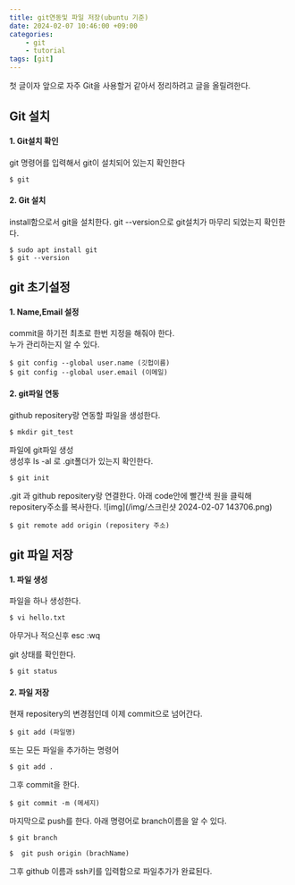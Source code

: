 ```yaml
---
title: git연동및 파일 저장(ubuntu 기준)
date: 2024-02-07 10:46:00 +09:00
categories: 
    - git
    - tutorial
tags: [git]
---  
```

   
첫 글이자 앞으로 자주 Git을 사용할거 같아서 정리하려고 글을 올릴려한다. 

  

## Git 설치
#### 1. Git설치 확인
git 명령어를 입력해서 git이 설치되어 있는지 확인한다
```shell
$ git
```
   
  
#### 2. Git 설치
install함으로서 git을 설치한다.
git --version으로 git설치가 마무리 되었는지 확인한다.
```shell
$ sudo apt install git
$ git --version
``` 


## git 초기설정
#### 1. Name,Email 설정
commit을 하기전 최초로 한번 지정을 해줘야 한다.   
누가 관리하는지 알 수 있다.
```shell
$ git config --global user.name (깃헙이름)
$ git config --global user.email (이메일)
```


#### 2. git파일 연동
github repositery랑 연동할 파일을 생성한다.
```shell
$ mkdir git_test
```


파일에 git파일 생성  
생성후 ls -al 로 .git폴더가 있는지 확인한다.
```shell
$ git init
```


.git 과 github repositery랑 연결한다.
아래 code안에 빨간색 원을 클릭해 repositery주소를 복사한다.
![img](/img/스크린샷 2024-02-07 143706.png)
```shell
$ git remote add origin (repositery 주소)
```
  
  
## git 파일 저장 
#### 1. 파일 생성
파일을 하나 생성한다.
```shell
$ vi hello.txt
```
아무거나 적으신후 esc :wq
  
  
git 상태를 확인한다.
```shell
$ git status
```
  
  
#### 2. 파일 저장
현재 repositery의 변경점인데 이제 commit으로 넘어간다.
```shell
$ git add (파일명)
```

  
또는 모든 파일을 추가하는 명령어
```shell
$ git add .
```
  
  
그후 commit을 한다.
```shell
$ git commit -m (메세지)
```

  
마지막으로 push를 한다.
아래 명령어로 branch이름을 알 수 있다.
```shell
$ git branch
```  
```shell
$  git push origin (brachName)
```
그후 github 이름과 ssh키를 입력함으로 파일추가가 완료된다.
